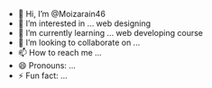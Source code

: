 - 👋 Hi, I’m @Moizarain46
- 👀 I’m interested in ... web designing
- 🌱 I’m currently learning ... web developing course
- 💞️ I’m looking to collaborate on ...
- 📫 How to reach me ...
- 😄 Pronouns: ...
- ⚡ Fun fact: ...

<!---
Moizarain46/Moizarain46 is a ✨ special ✨ repository because its `README.md` (this file) appears on your GitHub profile.
You can click the Preview link to take a look at your changes.
--->
